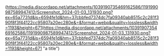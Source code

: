 (https://media.discordapp.net/attachments/1039190735469162586/1191990987589947412/Screenshot_2024-01-03_131930.png?ex=65a7731d&is=6594fe1d&hm=37cbbfed7374dc7fa09340ab8515c2c281f390f8f3f44122cc95807a20ec280e&=&format=webp&quality=lossless&width=1193&height=671)https://media.discordapp.net/attachments/1039190735469162586/1191990987589947412/Screenshot_2024-01-03_131930.png?ex=65a7731d&is=6594fe1d&hm=37cbbfed7374dc7fa09340ab8515c2c281f390f8f3f44122cc95807a20ec280e&=&format=webp&quality=lossless&width=1193&height=671 "a title")
